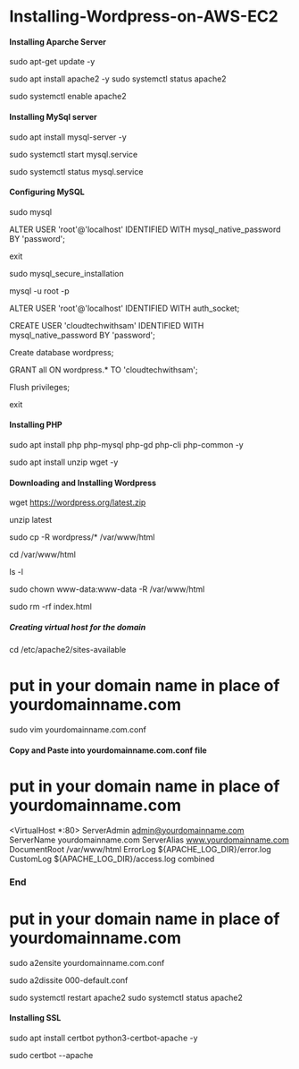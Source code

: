 # Installing-Wordpress-on-AWS-EC2


#### Installing Aparche Server ####
sudo apt-get update -y

sudo apt install apache2 -y
sudo systemctl status apache2

sudo systemctl enable apache2



#### Installing MySql server ####

sudo apt install mysql-server -y

sudo systemctl start mysql.service

sudo systemctl status mysql.service

   

#### Configuring MySQL ####

sudo mysql

ALTER USER 'root'@'localhost' IDENTIFIED WITH mysql_native_password BY 'password';

exit

sudo mysql_secure_installation

mysql -u root -p

ALTER USER 'root'@'localhost' IDENTIFIED WITH auth_socket;

CREATE USER 'cloudtechwithsam' IDENTIFIED WITH mysql_native_password BY 'password';

Create database wordpress;

GRANT all ON wordpress.* TO 'cloudtechwithsam';

Flush privileges;

exit


#### Installing PHP #####

sudo apt install php php-mysql php-gd php-cli php-common -y

sudo apt install unzip wget -y



#### Downloading and Installing Wordpress ####

wget https://wordpress.org/latest.zip

unzip latest

sudo cp -R wordpress/* /var/www/html

cd /var/www/html

ls -l

sudo chown www-data:www-data -R /var/www/html

sudo rm -rf index.html


##### Creating virtual host for the domain #####

cd /etc/apache2/sites-available 

# put in your domain name in place of yourdomainname.com #
sudo vim yourdomainname.com.conf



#### Copy and Paste into yourdomainname.com.conf file ####
# put in your domain name in place of yourdomainname.com #

<VirtualHost *:80>
    ServerAdmin admin@yourdomainname.com
    ServerName yourdomainname.com
    ServerAlias www.yourdomainname.com
    DocumentRoot /var/www/html
    ErrorLog ${APACHE_LOG_DIR}/error.log
    CustomLog ${APACHE_LOG_DIR}/access.log combined
</VirtualHost>

### End ####


# put in your domain name in place of yourdomainname.com #
sudo a2ensite yourdomainname.com.conf

sudo a2dissite 000-default.conf

sudo systemctl restart apache2
sudo systemctl status apache2



#### Installing SSL ####

sudo apt install certbot python3-certbot-apache -y

sudo certbot --apache 
